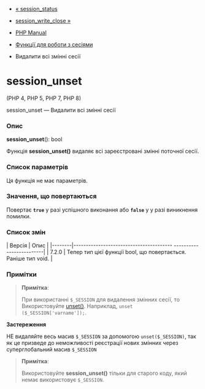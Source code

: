 - [« session_status](function.session-status.md)
- [session_write_close »](function.session-write-close.md)

- [PHP Manual](index.md)
- [Функції для роботи з сесіями](ref.session.md)
- Видалити всі змінні сесії

# session_unset

(PHP 4, PHP 5, PHP 7, PHP 8)

session_unset — Видалити всі змінні сесії

### Опис

**session_unset**(): bool

Функція **session_unset()** видаляє всі зареєстровані змінні
поточної сесії.

### Список параметрів

Ця функція не має параметрів.

### Значення, що повертаються

Повертає **`true`** у разі успішного виконання або **`false`** у
у разі виникнення помилки.

### Список змін

| Версія | Опис |
|--------|---------------------------------------- -------------------------|
| 7.2.0 | Тепер тип цієї функції bool, що повертається. Раніше тип void. |

### Примітки

> **Примітка**:
>
> При використанні `$_SESSION` для видалення змінних сесії, то
> Використовуйте [unset()](function.unset.md). Наприклад,
> `unset ($_SESSION['varname']);`.

**Застереження**

НЕ видаляйте весь масив `$_SESSION` за допомогою `unset($_SESSION)`, так
як це призведе до неможливості реєстрації нових змінних через
суперглобальний масив `$_SESSION`

> **Примітка**:
>
> Використовуйте **session_unset()** тільки для старого коду, який немає
> використовує `$_SESSION`.
